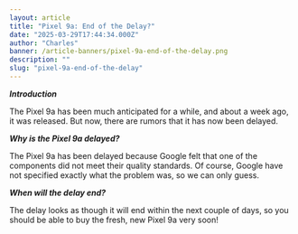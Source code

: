 ```yaml
---
layout: article
title: "Pixel 9a: End of the Delay?"
date: "2025-03-29T17:44:34.000Z"
author: "Charles"
banner: /article-banners/pixel-9a-end-of-the-delay.png
description: ""
slug: "pixel-9a-end-of-the-delay"
---
```


***Introduction***

The Pixel 9a has been much anticipated for a while, and about a week ago, it was released. But now, there are rumors that it has now been delayed.

***Why is the Pixel 9a delayed?***

The Pixel 9a has been delayed because Google felt that one of the components did not meet their quality standards. Of course, Google have not specified exactly what the problem was, so we can only guess.

***When will the delay end?***

The delay looks as though it will end within the next couple of days, so you should be able to buy the fresh, new Pixel 9a very soon!

